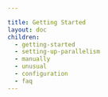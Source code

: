 ```yaml
---

title: Getting Started
layout: doc
children:
  - getting-started
  - setting-up-parallelism
  - manually
  - unusual
  - configuration
  - faq
---
```

